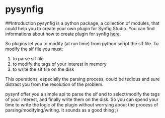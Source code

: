 # pysynfig

##Introduction
pysynfig is a python package, a collection of modules, that could help you to create your own plugin for Synfig Studio.
You can find informations about how to create plugin for synfig [here](http://wiki.synfig.org/Doc:Plugins).

So plugins let you to modify (at run time) from python script the sif file.
To modify the sif file you must:
1. to parse sif file
2. to modify the tags of your interest in memory
3. to write the sif file on the disk

This operations, especially the parsing process, could be tedious and sure distract you from the resolution of the problem.

pysynf offer you a simple api to parse the sif and to select/modify the tags of your interest, and finally write them on the disk. So you can spend your time to write the logic of the plugin without worrying about the process of parsing/modifying/writing.
It sounds as a good thing ;)

